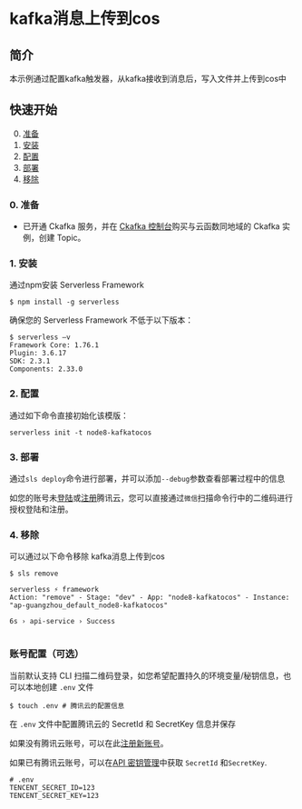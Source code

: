 # kafka消息上传到cos

## 简介

本示例通过配置kafka触发器，从kafka接收到消息后，写入文件并上传到cos中

## 快速开始

0. [准备](#0-准备)
1. [安装](#1-安装)
2. [配置](#2-配置)
3. [部署](#3-部署)
4. [移除](#4-移除)

### 0. 准备
- 已开通 Ckafka 服务，并在 [Ckafka 控制台](https://console.cloud.tencent.com/ckafka?rid=1)购买与云函数同地域的 Ckafka 实例，创建 Topic。

### 1. 安装

通过npm安装 Serverless Framework

```console
$ npm install -g serverless
```

确保您的 Serverless Framework 不低于以下版本：

```shell
$ serverless –v
Framework Core: 1.76.1
Plugin: 3.6.17
SDK: 2.3.1
Components: 2.33.0
```


### 2. 配置

通过如下命令直接初始化该模版：

```
serverless init -t node8-kafkatocos
```

### 3. 部署

通过`sls deploy`命令进行部署，并可以添加`--debug`参数查看部署过程中的信息

如您的账号未[登陆](https://cloud.tencent.com/login)或[注册](https://cloud.tencent.com/register)腾讯云，您可以直接通过`微信`扫描命令行中的二维码进行授权登陆和注册。

### 4. 移除

可以通过以下命令移除 kafka消息上传到cos

```console
$ sls remove 

serverless ⚡ framework
Action: "remove" - Stage: "dev" - App: "node8-kafkatocos" - Instance: "ap-guangzhou_default_node8-kafkatocos"

6s › api-service › Success
  
```

### 账号配置（可选）

当前默认支持 CLI 扫描二维码登录，如您希望配置持久的环境变量/秘钥信息，也可以本地创建 `.env` 文件

```console
$ touch .env # 腾讯云的配置信息
```

在 `.env` 文件中配置腾讯云的 SecretId 和 SecretKey 信息并保存

如果没有腾讯云账号，可以在此[注册新账号](https://cloud.tencent.com/register)。

如果已有腾讯云账号，可以在[API 密钥管理](https://console.cloud.tencent.com/cam/capi)中获取 `SecretId` 和`SecretKey`.

```
# .env
TENCENT_SECRET_ID=123
TENCENT_SECRET_KEY=123
```